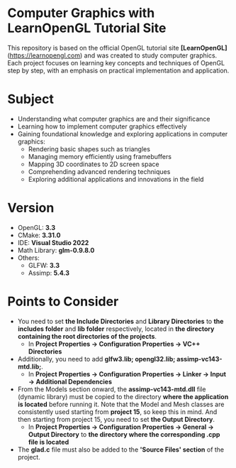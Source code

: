 # **Computer Graphics with LearnOpenGL Tutorial Site**
This repository is based on the official OpenGL tutorial site **[LearnOpenGL]**(https://learnopengl.com) and was created to study computer graphics. Each project focuses on learning key concepts and techniques of OpenGL step by step, with an emphasis on practical implementation and application.

# **Subject**
- Understanding what computer graphics are and their significance
- Learning how to implement computer graphics effectively
- Gaining foundational knowledge and exploring applications in computer graphics:
  - Rendering basic shapes such as triangles
  - Managing memory efficiently using framebuffers
  - Mapping 3D coordinates to 2D screen space
  - Comprehending advanced rendering techniques
  - Exploring additional applications and innovations in the field
 
# Version
- OpenGL: **3.3**
- CMake: **3.31.0**
- IDE: **Visual Studio 2022**
- Math Library: **glm-0.9.8.0**
- Others:
  - GLFW: **3.3**
  - Assimp: **5.4.3**

# Points to Consider 
- You need to set **the Include Directories** and **Library Directories** to **the includes folder** and **lib folder** respectively, located in **the directory containing the root directories of the projects**.
  - In **Project Properties → Configuration Properties → VC++ Directories**
- Additionally, you need to add **glfw3.lib; opengl32.lib; assimp-vc143-mtd.lib;**.
  - In **Project Properties → Configuration Properties → Linker → Input → Additional Dependencies**
- From the Models section onward, the **assimp-vc143-mtd.dll** file (dynamic library) must be copied to the directory **where the application is located** before running it. Note that the Model and Mesh classes are consistently used starting from **project 15**, so keep this in mind. And then starting from project 15, you need to set **the Output Directory**.
  - In **Project Properties → Configuration Properties → General → Output Directory** to **the directory where the corresponding .cpp file is located**
- The **glad.c** file must also be added to the **'Source Files' section** of the project.
